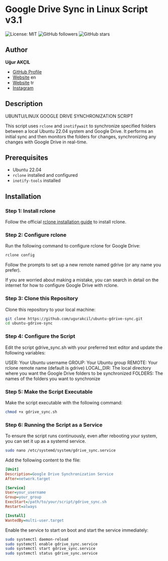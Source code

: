 # Google Drive Sync in Linux Script v3.1

![License: MIT](https://img.shields.io/badge/License-MIT-yellow.svg)
![GitHub followers](https://img.shields.io/github/followers/ugurakcil?label=Follow&style=social)
![GitHub stars](https://img.shields.io/github/stars/ugurakcil?style=social)

## Author

**Uğur AKÇIL**

- [GitHub Profile](https://github.com/ugurakcil)
- [Website](https://www.datasins.com) en
- [Website](https://www.ugurakcil.com) tr
- [Instagram](https://instagram.com/datasins)

## Description

UBUNTU/LINUX GOOGLE DRIVE SYNCHRONIZATION SCRIPT

This script uses `rclone` and `inotifywait` to synchronize specified folders between a local Ubuntu 22.04 system and Google Drive. It performs an initial sync and then monitors the folders for changes, synchronizing any changes with Google Drive in real-time.

## Prerequisites

- Ubuntu 22.04
- `rclone` installed and configured
- `inotify-tools` installed

## Installation

### Step 1: Install rclone

Follow the official [rclone installation guide](https://rclone.org/install/) to install rclone.

### Step 2: Configure rclone

Run the following command to configure rclone for Google Drive:

```sh
rclone config
```

Follow the prompts to set up a new remote named gdrive (or any name you prefer).

If you are worried about making a mistake, you can search in detail on the internet for how to configure Google Drive with rclone.

### Step 3: Clone this Repository
Clone this repository to your local machine:

```sh
git clone https://github.com/ugurakcil/ubuntu-gdrive-sync.git
cd ubuntu-gdrive-sync
```

### Step 4: Configure the Script
Edit the script gdrive_sync.sh with your preferred text editor and update the following variables:

USER: Your Ubuntu username
GROUP: Your Ubuntu group
REMOTE: Your rclone remote name (default is gdrive)
LOCAL_DIR: The local directory where you want the Google Drive folders to be synchronized
FOLDERS: The names of the folders you want to synchronize

### Step 5: Make the Script Executable
Make the script executable with the following command:

```sh
chmod +x gdrive_sync.sh
```

### Step 6: Running the Script as a Service
To ensure the script runs continuously, even after rebooting your system, you can set it up as a systemd service.

```sh
sudo nano /etc/systemd/system/gdrive_sync.service
```

Add the following content to the file:

```ini
[Unit]
Description=Google Drive Synchronization Service
After=network.target

[Service]
User=your_username
Group=your_group
ExecStart=/path/to/your/script/gdrive_sync.sh
Restart=always

[Install]
WantedBy=multi-user.target
```

Enable the service to start on boot and start the service immediately:

```sh
sudo systemctl daemon-reload
sudo systemctl enable gdrive_sync.service
sudo systemctl start gdrive_sync.service
sudo systemctl status gdrive_sync.service
```




